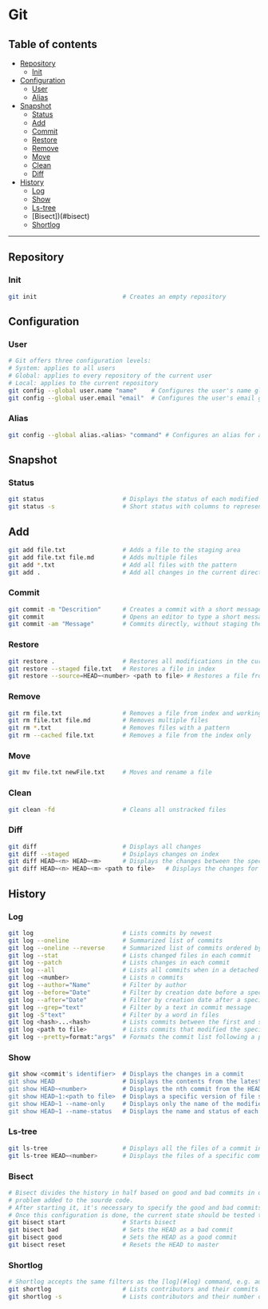 # Git
## Table of contents
- [Repository](#repository)
    - [Init](#init)
- [Configuration](#configuration)
    - [User](#user)
    - [Alias](#alias)
- [Snapshot](#snapshot)
    - [Status](#status)
    - [Add](#add)
    - [Commit](#commit)
    - [Restore](#restore)
    - [Remove](#remove)
    - [Move](#move)
    - [Clean](#clean)
    - [Diff](#diff)
- [History](#history)
    - [Log](#log)
    - [Show](#show)
    - [Ls-tree](#ls-tree)
    - [Bisect])(#bisect)
    - [Shortlog](#shortlog)
---

## Repository
### Init
```bash
git init                        # Creates an empty repository
```

## Configuration
### User
```bash
# Git offers three configuration levels:
# System: applies to all users
# Global: applies to every repository of the current user
# Local: applies to the current repository
git config --global user.name "name"    # Configures the user's name globally
git config --global user.email "email"  # Configures the user's email globally
```

### Alias
```bash
git config --global alias.<alias> "command" # Configures an alias for a git command
```

## Snapshot
### Status
```bash
git status                      # Displays the status of each modified file
git status -s                   # Short status with columns to represent index and working directory
```

## Add
```bash
git add file.txt                # Adds a file to the staging area
git add file.txt file.md        # Adds multiple files
git add *.txt                   # Add all files with the pattern
git add .                       # Add all changes in the current directory
```

### Commit
```bash
git commit -m "Descrition"      # Creates a commit with a short message
git commit                      # Opens an editor to type a short message and a description
git commit -am "Message"        # Commits directly, without staging the files
```

### Restore
```bash
git restore .                   # Restores all modifications in the current directory
git restore --staged file.txt   # Restores a file in index
git restore --source=HEAD~<number> <path to file> # Restores a file from a specific commit
```

### Remove
```bash
git rm file.txt                 # Removes a file from index and working directory
git rm file.txt file.md         # Removes multiple files
git rm *.txt                    # Removes files with a pattern
git rm --cached file.txt        # Removes a file from the index only
```

### Move
```bash
git mv file.txt newFile.txt     # Moves and rename a file
```

### Clean
```bash
git clean -fd                   # Cleans all unstracked files
```

### Diff
```bash
git diff                        # Displays all changes
git diff --staged               # Dsiplays changes on index
git diff HEAD~<n> HEAD~<m>      # Displays the changes between the specified commits
git diff HEAD~<n> HEAD~<m> <path to file>   # Displays the changes for a file between the specified commits
```

## History
### Log
```bash
git log                         # Lists commits by newest
git log --oneline               # Summarized list of commits
git log --oneline --reverse     # Summarized list of commits ordered by oldest
git log --stat                  # Lists changed files in each commit
git log --patch                 # Lists changes in each commit
git log --all                   # Lists all commits when in a detached HEAD state
git log -<number>               # Lists n commits
git log --author="Name"         # Filter by author
git log --before="Date"         # Filter by creation date before a specified date
git log --after="Date"          # Filter by creation date after a specified date
git log --grep="text"           # Filter by a text in commit message
git log -S"text"                # Filter by a word in files
git log <hash>...<hash>         # Lists commits between the first and second hash specified, exclusive
git log <path to file>          # Lists commits that modified the specified file 
git log --pretty=format:"args"  # Formats the commit list following a pattern. See more on https://git-scm.com/docs/git-log
```

### Show
```bash
git show <commit's identifier>  # Displays the changes in a commit
git show HEAD                   # Displays the contents from the latest commit
git show HEAD~<number>          # Displays the nth commit from the HEAD
git show HEAD~1:<path to file>  # Displays a specific version of file stored in the commit
git show HEAD~1 --name-only     # Displays only the name of the modified files
git show HEAD~1 --name-status   # Displays the name and status of each modified file
```

### Ls-tree
```bash
git ls-tree                     # Displays all the files of a commit in a tree
git ls-tree HEAD~<number>       # Displays the files of a specific commit
```

### Bisect
```bash
# Bisect divides the history in half based on good and bad commits in order to identify a
# problem added to the sourde code.
# After starting it, it's necessary to specify the good and bad commits using their unique identifiers
# Once this configuration is done, the current state should be tested to mark it accordingly.
git bisect start                # Starts bisect
git bisect bad                  # Sets the HEAD as a bad commit
git bisect good                 # Sets the HEAD as a good commit
git bisect reset                # Resets the HEAD to master
```

### Shortlog
```bash
# Shortlog accepts the same filters as the [log](#log) command, e.g. author, before and after
git shortlog                    # Lists contributors and their commits
git shortlog -s                 # Lists contributors and their number of commits
```
